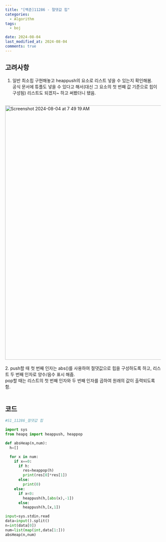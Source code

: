 ```yaml
---
title: "[백준]11286 - 절댓값 힙"
categories:
  - Algorithm
tags:
  - boj

date: 2024-08-04
last_modified_at: 2024-08-04
comments: true
---
```

## 고려사항
1. 일반 최소힙 구현해놓고 heappush의 요소로 리스트 넣을 수 있는지 확인해봄.<br/>공식 문서에 튜플도 넣을 수 있다고 해서(대신 그 요소의 첫 번째 값 기준으로 힙이 구성됨) 리스트도 되겠지~ 하고 써봤더니 됐음.<br/><br/>
<img width="822" alt="Screenshot 2024-08-04 at 7 49 19 AM" src="https://github.com/user-attachments/assets/d3aab01a-973a-4b7a-abb0-019ba129f33f">
<br/><br/>2. push할 때 첫 번째 인자는 abs()를 사용하여 절댓값으로 힙을 구성하도록 하고, 리스트 두 번째 인자로 양수/음수 표시 해줌.<br/>pop할 때는 리스트의 첫 번째 인자와 두 번째 인자를 곱하여 원래의 값이 출력되도록 함.<br/><br/>

 
 
 
## 코드 
```python
#S1_11286_절댓값 힙

import sys
from heapq import heappush, heappop

def absHeap(n,num):
  h=[]

  for x in num:
    if x==0:
      if h:
        res=heappop(h)
        print(res[0]*res[1])
      else:
        print(0)
    else:
      if x<0:
        heappush(h,[abs(x),-1])
      else:
        heappush(h,[x,1])

input=sys.stdin.read
data=input().split()
n=int(data[0])
num=list(map(int,data[1:]))
absHeap(n,num)
```





